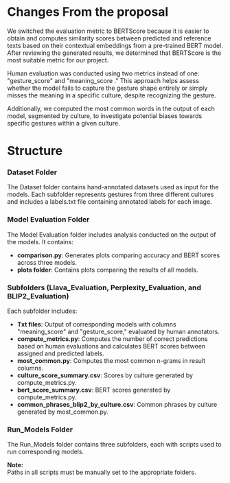 # Changes From the proposal
We switched the evaluation metric to BERTScore because it is easier to obtain and computes similarity scores between predicted and reference texts based on their contextual embeddings from a pre-trained BERT model. After reviewing the generated results, we determined that BERTScore is the most suitable metric for our project.

Human evaluation was conducted using two metrics instead of one: "gesture_score" and "meaning_score ." This approach helps assess whether the model fails to capture the gesture shape entirely or simply misses the meaning in a specific culture, despite recognizing the gesture.

Additionally, we computed the most common words in the output of each model, segmented by culture, to investigate potential biases towards specific gestures within a given culture.

# Structure

### Dataset Folder

The Dataset folder contains hand-annotated datasets used as input for the models. Each subfolder represents gestures from three different cultures and includes a labels.txt file containing annotated labels for each image.

### Model Evaluation Folder

The Model Evaluation folder includes analysis conducted on the output of the models. It contains:

- **comparison.py**: Generates plots comparing accuracy and BERT scores across three models.
- **plots folder**: Contains plots comparing the results of all models.

### Subfolders (Llava_Evaluation, Perplexity_Evaluation, and BLIP2_Evaluation)

Each subfolder includes:

- **Txt files**: Output of corresponding models with columns "meaning_score" and "gesture_score," evaluated by human annotators.
- **compute_metrics.py**: Computes the number of correct predictions based on human evaluations and calculates BERT scores between assigned and predicted labels.
- **most_common.py**: Computes the most common n-grams in result columns.
- **culture_score_summary.csv**: Scores by culture generated by compute_metrics.py.
- **bert_score_summary.csv**: BERT scores generated by compute_metrics.py.
- **common_phrases_blip2_by_culture.csv**: Common phrases by culture generated by most_common.py.

### Run_Models Folder

The Run_Models folder contains three subfolders, each with scripts used to run corresponding models. 


**Note:**  
Paths in all scripts must be manually set to the appropriate folders.
